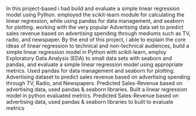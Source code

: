 In this project-based i had build and evaluate a simple linear regression model using Python.  employed the scikit-learn module for calculating the linear regression, while using pandas for data management, and seaborn for plotting. working with the very popular Advertising data set to predict sales revenue based on advertising spending through mediums such as TV, radio, and newspaper. By the end of this project, i able to explain the core ideas of linear regression to technical and non-technical audiences, build a simple linear regression model in Python with scikit-learn, employ Exploratory Data Analysis (EDA) to small data sets with seaborn and pandas, and evaluate a simple linear regression model using appropriate metrics.
Used pandas for data management and seaborn for plotting. Advertising dataset to predict sales revenue based on advertising spending through TV, Radio, and Newspapers. Predicted Sales-Revenue based on advertising data, used pandas & seaborn libraries. Built a linear regression model in python evaluated metrics. Predicted Sales-Revenue based on advertising data, used pandas & seaborn libraries to built to evaluate metrics
